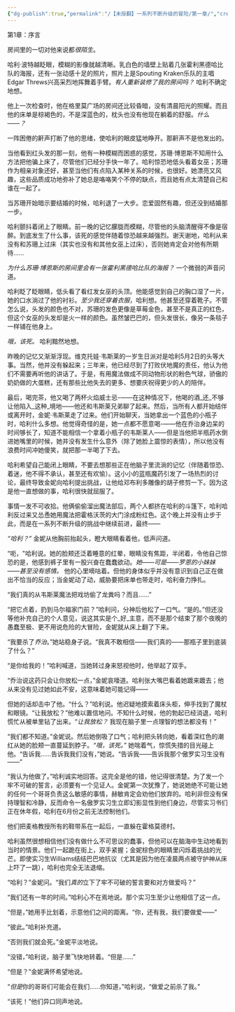 ```yaml
---
{"dg-publish":true,"permalink":"/【未授翻】一系列不断升级的冒险/第一章/","created":"2024-11-18T01:21:30.379+08:00","updated":"2024-11-18T17:05:33.567+08:00"}
---
```


第1章：序言

房间里的一切对他来说都*很陌生*。

哈利·波特越眨眼，模糊的影像就越清晰。乳白色的墙壁上贴着几张霍利黑德哈比队的海报，还有一张动感十足的照片，照片上是Spouting Kraken乐队的主唱Edgar Threws兴高采烈地挥舞着手臂。*有人重新装修了我的房间吗？* 哈利不确定地想。

他上一次检查时，他在格里莫广场的房间还比较昏暗，没有清晨阳光的照耀。而且他的床单是棕褐色的，不是深蓝色的，枕头也没有他现在躺着的舒服。*什么——？*

一阵困倦的鼾声打断了他的思绪，使哈利的眼皮猛地睁开。那鼾声不是他发出的。

当他看到红头发的那一刻，他有一种模糊而困惑的感觉，苏珊·博恩斯不知用什么方法把他骗上床了，尽管他们已经分手快一年了。哈利惊恐地低头看着女巫；苏珊作为相亲对象还好，甚至当他们有点陷入某种关系的时候，也很好。她漂亮又风趣，这些品质成功地弥补了她总是咯咯笑个不停的缺点，而且她有点太清楚自己和谁在一起了。

当苏珊开始暗示要结婚的时候，哈利退了一大步。恋爱固然有趣，但还没到结婚那一步。

哈利颤抖着闭上了眼睛。前一晚的记忆朦胧而模糊，尽管他的头脑清醒得不像是宿醉。到底发生了什么事，该死的感觉伴随着惊恐越来越强烈。谢天谢地，哈利从来没有和苏珊上过床（其实也没有和其他女巫上过床），否则她肯定会对他有所期待……

*为什么苏珊·博恩斯的房间里会有一张霍利黑德哈比队的海报？* 一个微弱的声音问道。

哈利眨了眨眼睛，低头看了看红发女巫的头顶。他能感觉到自己的胸口湿了一片，她的口水淌过了他的衬衫。*至少我还穿着衣服*，哈利想。他甚至还穿着靴子。不管怎么说，头发的颜色也不对，苏珊的发色更像是草莓金色，甚至不是真正的红色，但这个女巫的头发却是火一样的颜色。虽然皱巴巴的，但头发很长，像另一条毯子一样铺在他身上。

*哦，该死。* 哈利黯然地想。

昨晚的记忆又渐渐浮现。维克托娃·韦斯莱的一岁生日派对是哈利5月2日的头等大事。当然，他并没有躲起来；三年来，他已经尽到了打败伏地魔的责任，他认为他们不需要再听他的讲话了。于是，有用魔法做成不同动物形状的粉色气球，骄傲的奶奶做的大蛋糕，还有那些比他失去的更多、想要庆祝得更少的人的陪伴。

最后，喝完茶，他又喝了两杯火焰威士忌-——在这种情况下，他喝的酒_还_不够让他陷入_这种_境地——他还和韦斯莱兄弟聊了起来。然后，当所有人都开始结伴或离开时，金妮·韦斯莱走了过来。他们开始聊天，当她拿出一个蓝色的小瓶子时，哈利什么多想。他觉得奇怪的是，她一点都不愿意喝-——他在乔治身边呆的时间够长了，知道不能相信一个拿着小瓶子的韦斯莱人——但是当他把半瓶药水倒进她嘴里的时候，她并没有发生什么意外（除了她脸上震惊的表情），所以他没有浪费时间冲她傻笑，就把那一半喝了下去。

哈利希望自己能闭上眼睛，不要去想那些正在他脑子里流淌的记忆（伴随着惊恐、着迷，他不得不承认，甚至还有欢愉）。这小小的蓝瓶魔药引发了一场热烈的讨论，最终导致金妮向哈利提出挑战，让他给邓布利多雕像的胡子修剪一下。因为这是他一直想做的事，哈利很快就屈服了。

事情一发不可收拾。他俩偷偷溜出魔法部后，两个人都挤在哈利的斗篷下，哈利哈利反过来又怂恿她用魔法把霍格沃茨的大门涂成粉红色。这个晚上并没有止步于此，而是在一系列不断升级的挑战中继续前进，最终——

*“哈利？”* 金妮从他胸前抬起头，瞪大眼睛看着他，低声问道。

“呃，"哈利说。她的脸颊还泛着睡意的红晕，眼睛没有焦距，半闭着，令他自己惊恐的是，他感到裤子里有一股兴奋在蠢蠢欲动。*她——可是——罗恩的小妹妹——甚至没有感情。* 他的心里嘀咕着。但他的身体似乎并没有意识到自己正在做出不恰当的反应；当金妮动了动，威胁要把床单也带走时，哈利奋力挣扎。

“我们真的从韦斯莱魔法把戏坊偷了龙粪吗？而且……”

“把它点着，扔到马尔福家门前？”哈利问，分神后他松了一口气。“是的。”但还没等他补充自己的个人意见，说这其实是个_好_主意，而不是那个结束了那个夜晚的愚蠢至极、更不用说危险的大冒险，金妮就从床上翻了下来。

“我要杀了*乔治*。”她站稳身子说。“我真不敢相信——我们真的——那瓶子里到底装了什么？”

“是你给我的！”哈利喊道，当她转过身来怒视他时，他举起了双手。

“乔治说这药只会让你放松一点，”金妮哀嚎道。哈利张大嘴巴看着她踱来踱去；他从来没有见过她如此不安，这意味着她可能记得——

但她的话却击中了他。“什么？”哈利说。他迟疑地摸索着床头柜，伸手找到了魔杖和眼镜。“让我放松？”他难以置信地问。不知什么时候，他的勃起已经消退，哈利慌忙从被单里钻了出来。“*让我放松？* 我现在脑子里一点理智的想法都没有！”

“我们都不知道。”金妮说。然后她倒吸了口气；哈利把头转向她，看着深红色的潮红从她的脸颊一直蔓延到脖子。*“哦，该死。”* 她喘着气，惊慌失措的目光碰上他。“告诉我……告诉我我们没有，”她说。“告诉我——告诉我那个傲罗实习生没有——”

“我认为他做了。”哈利诚实地回答。这完全是他的错，他记得很清楚。为了发一个牢不可破的誓言，必须要有一个见证人。金妮第一次犹豫了，她说她绝不可能让她的任何一个哥哥负责这么敏感的事情，赫敏肯定会劝他们放弃的。哈利非但没有保持理智和冷静，反而命令一名傲罗实习生立即幻影显性到他们身边，尽管实习书们正在休年假，哈利在6月份之前无法控制他们。

他们把麦格教授所有的鞋带系在一起后，一直躲在霍格莫德村。

哈利虽然很想相信他们没有做什么不可思议的蠢事，但他可以在脑海中生动地看到当时的情景。他们一起跪在街上，双手紧握；金妮棕色的眼睛里闪烁着挑战的光芒。即使实习生Williams结结巴巴地抗议（尤其是因为他在凌晨两点被守护神从床上吓了一跳），哈利也完全无法退缩。

“哈利？”金妮问。“我们*真的*立下了牢不可破的誓言要和对方做爱吗？”

“我们还有一年的时间。”哈利心不在焉地说。那个实习生至少让他相信了这一点。

“但是，”她用手比划着，示意他们之间的距离。“你，还有我，我们要做爱——”

“彼此。”哈利补充道。

“否则我们就会死。”金妮平淡地说。

“没错，”哈利说，脑子里飞快地转着。“但是……”

“但是？”金妮满怀希望地说。

“*但是*你的哥哥们可能会在我们……你知道，”哈利说，“做爱之前杀了我。”

“该死！”他们异口同声地说。
